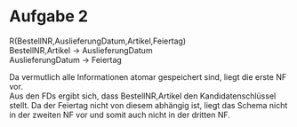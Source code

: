 # Aufgabe 2
R(BestellNR,AuslieferungDatum,Artikel,Feiertag) \
BestellNR,Artikel -> AuslieferungDatum \
AuslieferungDatum -> Feiertag

Da vermutlich alle Informationen atomar gespeichert sind, liegt die erste NF vor. \
Aus den FDs ergibt sich, dass BestellNR,Artikel den Kandidatenschlüssel stellt. Da der Feiertag nicht von diesem abhängig ist, liegt das Schema nicht in der zweiten NF vor und somit auch nicht in der dritten NF.